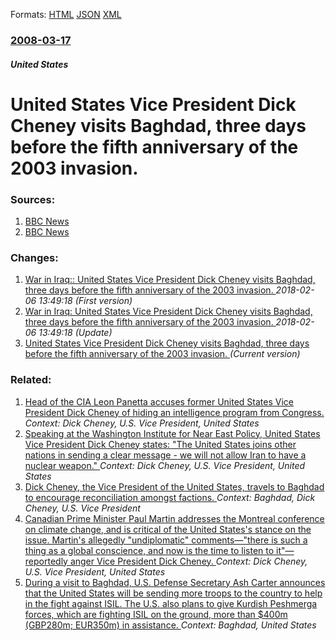 
Formats: [HTML](/news/2008/03/17/united-states-vice-president-dick-cheney-visits-baghdad-three-days-before-the-fifth-anniversary-of-the-2003-invasion.html)  [JSON](/news/2008/03/17/united-states-vice-president-dick-cheney-visits-baghdad-three-days-before-the-fifth-anniversary-of-the-2003-invasion.json)  [XML](/news/2008/03/17/united-states-vice-president-dick-cheney-visits-baghdad-three-days-before-the-fifth-anniversary-of-the-2003-invasion.xml)  

### [2008-03-17](/news/2008/03/17/index.md)

##### United States
#  United States Vice President Dick Cheney visits Baghdad, three days before the fifth anniversary of the 2003 invasion. 




### Sources:

1. [BBC News](http://news.bbc.co.uk/2/hi/middle_east/7300001.stm)
2. [BBC News](http://news.bbc.co.uk/2/hi/middle_east/7301364.stm)

### Changes:

1. [ War in Iraq:: United States Vice President Dick Cheney visits Baghdad, three days before the fifth anniversary of the 2003 invasion. ](/news/2008/03/17/war-in-iraq-united-states-vice-president-dick-cheney-visits-baghdad-three-days-before-the-fifth-anniversary-of-the-2003-invasion.md) _2018-02-06 13:49:18 (First version)_
2. [ War in Iraq: United States Vice President Dick Cheney visits Baghdad, three days before the fifth anniversary of the 2003 invasion. ](/news/2008/03/17/war-in-iraq-p-united-states-vice-president-dick-cheney-visits-baghdad-three-days-before-the-fifth-anniversary-of-the-2003-invasion.md) _2018-02-06 13:49:18 (Update)_
2. [ United States Vice President Dick Cheney visits Baghdad, three days before the fifth anniversary of the 2003 invasion. ](/news/2008/03/17/united-states-vice-president-dick-cheney-visits-baghdad-three-days-before-the-fifth-anniversary-of-the-2003-invasion.md) _(Current version)_

### Related:

1. [ Head of the CIA Leon Panetta accuses former United States Vice President Dick Cheney of hiding an intelligence program from Congress. ](/news/2009/07/12/head-of-the-cia-leon-panetta-accuses-former-united-states-vice-president-dick-cheney-of-hiding-an-intelligence-program-from-congress.md) _Context: Dick Cheney, U.S. Vice President, United States_
2. [ Speaking at the Washington Institute for Near East Policy, United States Vice President Dick Cheney states: "The United States joins other nations in sending a clear message - we will not allow Iran to have a nuclear weapon." ](/news/2007/10/21/speaking-at-the-washington-institute-for-near-east-policy-united-states-vice-president-dick-cheney-states-the-united-states-joins-other.md) _Context: Dick Cheney, U.S. Vice President, United States_
3. [ Dick Cheney, the Vice President of the United States, travels to Baghdad to encourage reconciliation amongst factions. ](/news/2007/05/9/dick-cheney-the-vice-president-of-the-united-states-travels-to-baghdad-to-encourage-reconciliation-amongst-factions.md) _Context: Baghdad, Dick Cheney, U.S. Vice President_
4. [ Canadian Prime Minister Paul Martin addresses the Montreal conference on climate change, and is critical of the United States's stance on the issue. Martin's allegedly "undiplomatic" comments&mdash;"there is such a thing as a global conscience, and now is the time to listen to it"&mdash;reportedly anger Vice President Dick Cheney. ](/news/2005/12/7/canadian-prime-minister-paul-martin-addresses-the-montreal-conference-on-climate-change-and-is-critical-of-the-united-states-s-stance-on-t.md) _Context: Dick Cheney, U.S. Vice President, United States_
5. [During a visit to Baghdad, U.S. Defense Secretary Ash Carter announces that the United States will be sending more troops to the country to help in the fight against ISIL. The U.S. also plans to give Kurdish Peshmerga forces, which are fighting ISIL on the ground, more than $400m (GBP280m; EUR350m) in assistance. ](/news/2016/04/18/during-a-visit-to-baghdad-u-s-defense-secretary-ash-carter-announces-that-the-united-states-will-be-sending-more-troops-to-the-country-to.md) _Context: Baghdad, United States_
